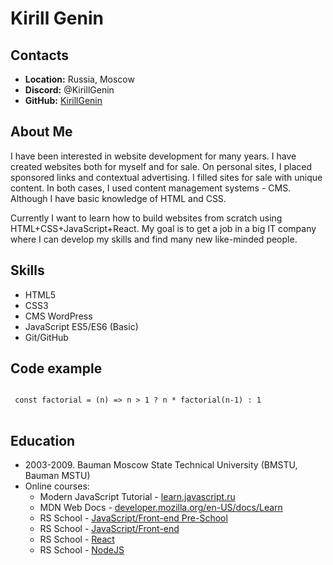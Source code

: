 <h1>Kirill Genin</h1>

<section>
<h2>Contacts</h2>
  <ul>
    <li><strong>Location:</strong> Russia, Moscow</li>
    <li><strong>Discord:</strong> @KirillGenin</li>
    <li><strong>GitHub:</strong> <a href="https://github.com/KirillGenin">KirillGenin</a></li>
  </ul>
</section>

<section>
<h2>About Me</h2>
<p>
I have been interested in website development for many years. I have created websites both for myself and for sale. On personal sites, I placed sponsored links and contextual advertising. I filled sites for sale with unique content. In both cases, I used content management systems - CMS. Although I have basic knowledge of HTML and CSS.
</p>
<p>
Currently I want to learn how to build websites from scratch using HTML+CSS+JavaScript+React. My goal is to get a job in a big IT company where I can develop my skills and find many new like-minded people.
</p>
</section>

<section>
<h2>Skills</h2>
  <ul>
    <li>HTML5</li>
    <li>CSS3</li>
    <li>CMS WordPress</li>
    <li>JavaScript ES5/ES6 (Basic)</li>
    <li>Git/GitHub</li>
  </ul>
</section>

<section>
<h2>Code example</h2>
<pre>
<code>
 const factorial = (n) => n > 1 ? n * factorial(n-1) : 1
</code>
</pre>
</section>

<section>
<h2>Education</h2>
  <ul>
    <li>2003-2009. Bauman Moscow State Technical University (BMSTU, Bauman MSTU)</li>
    <li>Online courses:
      <ul>
        <li>Modern JavaScript Tutorial - <a href="https://learn.javascript.ru/"> learn.javascript.ru</a></li>
        <li>MDN Web Docs - <a href="https://developer.mozilla.org/en-US/docs/Learn">developer.mozilla.org/en-US/docs/Learn</a></li>
        <li>RS School - <a href="https://rs.school/js-stage0/">JavaScript/Front-end Pre-School</a></li>
        <li>RS School - <a href="https://rs.school/js/">JavaScript/Front-end</a></li>
        <li>RS School - <a href="https://rs.school/react/">React</a></li>
        <li>RS School - <a href="https://rs.school/nodejs/">NodeJS</a></li>
      </ul>
    </li>
  </ul>
</section>
